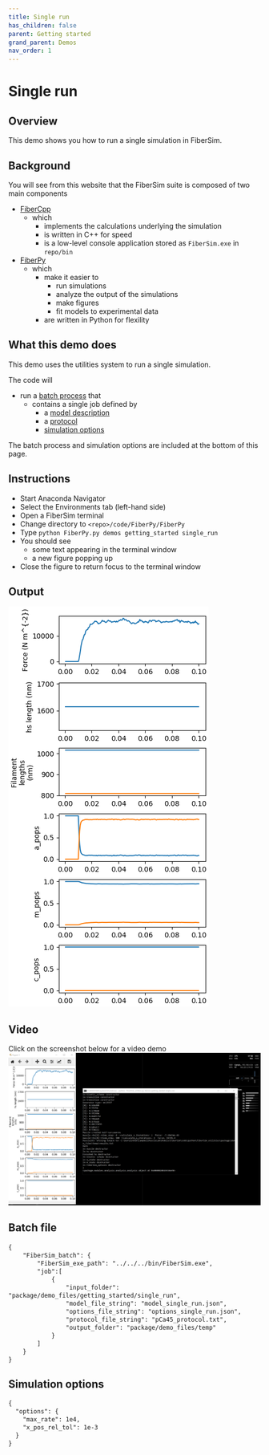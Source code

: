 ```yaml
---
title: Single run
has_children: false
parent: Getting started
grand_parent: Demos
nav_order: 1
---
```


# Single run

## Overview

This demo shows you how to run a single simulation in FiberSim.

## Background

You will see from this website that the FiberSim suite is composed of two main components

+ [FiberCpp](../../../FiberCpp/FiberCpp.html)
  + which
    + implements the calculations underlying the simulation
    + is written in C++ for speed
    + is a low-level console application stored as `FiberSim.exe` in `repo/bin`
+ [FiberPy](../../../FiberPy/FiberPy.html)
  + which
    + make it easier to
      + run simulations
      + analyze the output of the simulations
      + make figures
      + fit models to experimental data
    + are written in Python for flexility

## What this demo does

This demo uses the utilities system to run a single simulation.

The code will
+ run a [batch process](../../../structures/batch/batch.md) that
  + contains a single job defined by
    + a [model description](single/model_single_run.json)
    + a [protocol](single/pCa45_protocol.txt)
    + [simulation options](single/options_single_run.json)

The batch process and simulation options are included at the bottom of this page.

## Instructions

+ Start Anaconda Navigator
+ Select the Environments tab (left-hand side)
+ Open a FiberSim terminal
+ Change directory to `<repo>/code/FiberPy/FiberPy`
+ Type `python FiberPy.py demos getting_started single_run`
+ You should see
  + some text appearing in the terminal window
  + a new figure popping up
+ Close the figure to return focus to the terminal window

## Output

![Simulation_output](single_run_output.png)

## Video

Click on the screenshot below for a video demo
<a href="https://drive.google.com/file/d/1IqP5XdBfmSc9TSxgKWQoyXUfLmr64CJ4/view?usp=sharing">
![Video screenshot](single_run_screenshot.png)</a>

## Batch file

````
{
    "FiberSim_batch": {
        "FiberSim_exe_path": "../../../bin/FiberSim.exe",
        "job":[
            {
                "input_folder": "package/demo_files/getting_started/single_run",
                "model_file_string": "model_single_run.json",
                "options_file_string": "options_single_run.json",
                "protocol_file_string": "pCa45_protocol.txt",
                "output_folder": "package/demo_files/temp"
            }
        ]
    }
}
````

## Simulation options

````
{
  "options": {
    "max_rate": 1e4,
    "x_pos_rel_tol": 1e-3
  }
}
````







